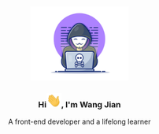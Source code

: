 <div align="center">
  <img width="200rem"; height="auto" src="./img/materialHacker.png"/>
  <h3>Hi<img width="30rem" src="./img/waving.gif">, I'm Wang Jian</h3>
  <p>A front-end developer and a lifelong learner</p>
</div>


